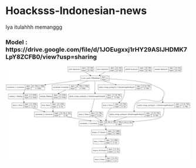 # Hoacksss-Indonesian-news
Iya itulahhh memanggg

<h3> Model : https://drive.google.com/file/d/1JOEugxxj1rHY29ASlJHDMK7LpY8ZCFB0/view?usp=sharing </h3>

<img  src = modelarhcitect.png alt = "" ></img>
